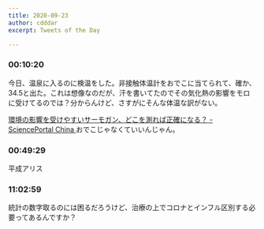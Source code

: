 ```yaml
---
title: 2020-09-23
author: cdddar
excerpt: Tweets of the Day

---
```


### 00:10:20

今日、温泉に入るのに検温をした。非接触体温計をおでこに当てられて、確か、34.5と出た。これは想像なのだが、汗を書いてたのでその気化熱の影響をモロに受けてるのでは？分からんけど、さすがにそんな体温な訳がない。

[環境の影響を受けやすいサーモガン、どこを測れば正確になる？ - SciencePortal China ](https://spc.jst.go.jp/news/200203/topic_5_02.html)
おでこじゃなくていいんじゃん。

### 00:49:29

平成アリス

### 11:02:59

統計の数字取るのには困るだろうけど、治療の上でコロナとインフル区別する必要ってあるんですか？
